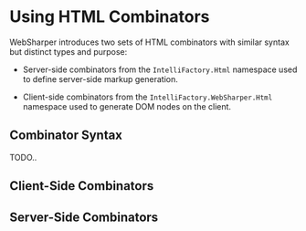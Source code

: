 # Using HTML Combinators

WebSharper introduces two sets of HTML combinators with similar syntax
but distinct types and purpose:

* Server-side combinators from the `IntelliFactory.Html` namespace
  used to define server-side markup generation.

* Client-side combinators from the `IntelliFactory.WebSharper.Html`
  namespace used to generate DOM nodes on the client.

## Combinator Syntax

TODO..

## Client-Side Combinators

## Server-Side Combinators

